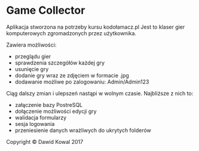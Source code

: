 # Game Collector
Aplikacja stworzona na potrzeby kursu kodołamacz.pl
Jest to klaser gier komputerowych zgromadzonych przez użytkownika. 

Zawiera możliwości:
* przeglądu gier
* sprawdzenia szczegółów każdej gry
* usunięcie gry
* dodanie gry wraz ze zdjęciem w formacie .jpg
* dodawanie możliwe po zalogowaniu: Admin/Admin123

Ciąg dalszy zmian i ulepszeń nastąpi w wolnym czasie.
Najbliższe z nich to:
* załączenie bazy PostreSQL
* dołączenie możliwości edycji gry
* walidacja formularzy
* sesja logowania
* przeniesienie danych wrażliwych do ukrytych folderów

Copyright © Dawid Kowal 2017
